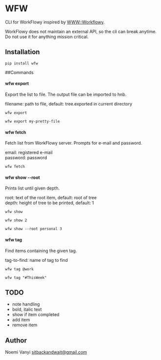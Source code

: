 # WFW

CLI for WorkFlowy inspired by [WWW::Workflowy](https://github.com/cotto/www-workflowy).

WorkFlowy does not maintain an external API, so the cli can break anytime. Do not use it for anything mission critical.

## Installation

```
pip install wfw
```

##Commands

#### wfw export <filename>

Export the list to file. The output file can be imported to hnb.

filename: path to file, default: tree.exported in current directory

`wfw export`

`wfw export my-pretty-file`

####  wfw fetch

Fetch list from WorkFlowy server. Prompts for e-mail and password.

email: registered e-mail  
password: password

`wfw fetch`

#### wfw show --root <root> <depth>

Prints list until given depth.

root: text of the root item, default: root of tree  
depth: height of tree to be printed, default: 1

`wfw show`

`wfw show 2`

`wfw show --root personal 3`

#### wfw tag <tag-to-find>

Find items containing the given tag.

tag-to-find: name of tag to find

`wfw tag @work`

`wfw tag "#ThisWeek"`

## TODO

* note handling
* bold, italic text
* show if item completed
* add item
* remove item

## Author

Noemi Vanyi <sitbackandwait@gmail.com>
